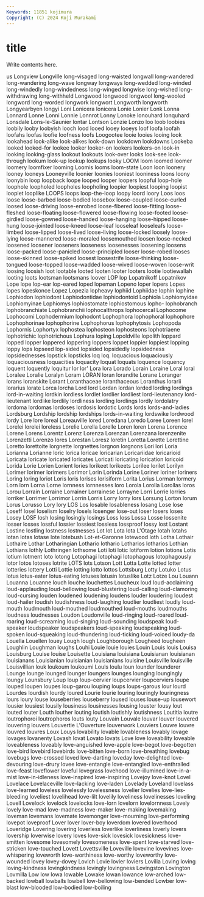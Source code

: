 ```yaml
---
Keywords: 11851 kojimura
Copyright: (C) 2024 Koji Murakami
---
```


# title

Write contents here.



us Longview Longville long-visaged long-waisted longwall long-wandered
long-wandering long-wave longway longways long-wedded long-winded long-windedly long-windedness long-winged longwise
long-wished long-withdrawing long-withheld Longwood longwood longwool long-wooled longword long-worded longwork
longwort Longworth longworth Longyearbyen longyi Loni Lonicera lonicera Lonie Lonier
Lonk Lonna Lonnard Lonne Lonni Lonnie Lonnrot Lonny Lonoke lonouhard
lonquhard Lonsdale Lons-le-Saunier lontar Lontson Lonzie Lonzo loo loob loobies
loobily looby loobyish looch lood looed looey looeys loof loofa
loofah loofahs loofas loofie loofness loofs Loogootee looie looies looing
look lookahead look-alike look-alikes look-down lookdown lookdowns Lookeba looked looked-for
lookee looker looker-on lookers lookers-on look-in looking looking-glass lookout lookouts
look-over looks look-see look-through lookum look-up lookup lookups looky LOOM
loom loomed loomer loomery loomfixer looming Loomis looms loom-state Loon
loon loonery looney looneys Looneyville loonier loonies looniest looniness loons
loony loonybin loop loopback loope looped looper loopers loopful loop-hole
loophole loopholed loopholes loopholing loopier loopiest looping loopist looplet looplike
LOOPS loops loop-the-loop loopy loord loory Loos loos loose loose-barbed
loose-bodied loosebox loose-coupled loose-curled loosed loose-driving loose-enrobed loose-fibered loose-fitting loose-fleshed
loose-floating loose-flowered loose-flowing loose-footed loose-girdled loose-gowned loose-handed loose-hanging loose-hipped loose-hung
loose-jointed loose-kneed loose-leaf looseleaf looseleafs loose-limbed loose-lipped loose-lived loose-living loose-locked
loosely loose-lying loose-mannered loose-moraled loosemouthed loosen loose-necked loosened loosener looseners
looseness loosenesses loosening loosens loose-packed loose-panicled loose-principled looser loose-robed looses
loose-skinned loose-spiked loosest loosestrife loose-thinking loose-tongued loose-topped loose-wadded loose-wived loose-woven
loose-writ loosing loosish loot lootable looted looten looter looters lootie
lootiewallah looting loots lootsman lootsmans loover LOP lop Lopatnikoff Lopatnikov
Lope lope lop-ear lop-eared loped lopeman Lopeno loper lopers Lopes
lopes lopeskonce Lopez Lopezia lopheavy lophiid Lophiidae lophin lophine Lophiodon
lophiodont Lophiodontidae lophiodontoid Lophiola Lophiomyidae Lophiomyinae Lophiomys lophiostomate lophiostomous lopho-
lophobranch lophobranchiate Lophobranchii lophocalthrops lophocercal Lophocome Lophocomi Lophodermium lophodont Lophophora
lophophoral lophophore Lophophorinae lophophorine Lophophorus lophophytosis Lophopoda Lophornis Lophortyx lophostea
lophosteon lophosteons lophotriaene lophotrichic lophotrichous Lophura loping Lopoldville lopolith loppard
lopped lopper loppered loppering loppers loppet loppier loppiest lopping loppy
lops lopseed lop-sided lopsided lopsidedly lopsidedness lopsidednesses lopstick lopsticks loq
loq. loquacious loquaciously loquaciousness loquacities loquacity loquat loquats loquence loquency
loquent loquently loquitur lor lor' Lora lora Lorado Lorain Loraine
Loral loral Loralee Loralie Loralyn Loram LORAN loran lorandite Lorane
Loranger lorans loranskite Lorant Loranthaceae loranthaceous Loranthus lorarii lorarius lorate
Lorca lorcha Lord lord Lordan lordan lorded lording lordings lord-in-waiting
lordkin lordless lordlet lordlier lordliest lord-lieutenancy lord-lieutenant lordlike lordlily lordliness
lordling lordlings lordly lordolatry lordoma lordomas lordoses lordosis lordotic Lords
lords lords-and-ladies Lordsburg Lordship lordship lordships lords-in-waiting lordswike lordwood lordy
Lore lore loreal Loreauville lored Loredana Loredo Loree Loreen lorel
Lorelei lorelei loreless Lorelie Lorella Lorelle Loren loren Lorena Lorence
Lorene Lorens Lorentz Lorenz Lorenza Lorenzan Lorenzana lorenzenite Lorenzetti Lorenzo
lores Lorestan Loresz loretin Loretta Lorette Lorettine Loretto lorettoite lorgnette
lorgnettes lorgnon lorgnons Lori lori Loria Lorianna Lorianne loric lorica
loricae loricarian Loricariidae loricarioid Loricata loricate loricated loricates Loricati loricating
lorication loricoid Lorida Lorie Lorien Lorient lories lorikeet lorikeets Lorilee
lorilet Lorilyn Lorimer lorimer lorimers Lorimor Lorin Lorinda Lorine Loriner
loriner loriners Loring loring loriot Loris loris lorises lorisiform Lorita
Lorius Lorman lormery Lorn lorn Lorna Lorne lornness lornnesses loro
Lorola Lorolla Lorollas loros Lorou Lorrain Lorraine Lorrainer Lorrainese Lorrayne
Lorri Lorrie lorries lorriker Lorrimer Lorrimor Lorrin Lorris Lorry lorry
lors Lorsung Lorton lorum Lorus Lorusso Lory lory LOS Los
losable losableness losang Lose lose Loseff losel loselism loselry losels
losenger lose-out loser losers loses Losey LOSF losh losing losingly
losings Loss loss Lossa Losse lossenite losser losses lossful lossier
lossiest lossless lossproof lossy lost Lostant Lostine lostling lostness lostnesses
Lot lot Lota lota L'Otage lotah lotahs lotan lotas lotase
lote lotebush Lot-et-Garonne lotewood loth Lotha Lothair Lothaire Lothar Lotharingian
Lothario lothario Lotharios lotharios Lothian Lothians lothly Lothringen lothsome Loti
loti lotic lotiform lotion lotions Lotis lotium lotment loto lotong
Lotophagi lotophagi lotophagous lotophagously lotor lotos lotoses lotrite LOTS lots
Lotson Lott Lotta Lotte lotted lotter lotteries lottery Lotti Lottie
lotting lotto lottos Lottsburg Lotty Lotuko Lotus lotus lotus-eater lotus-eating
lotuses lotusin lotuslike Lotz Lotze Lou Louann Louanna Louanne louch
louche louchettes Loucheux loud loud-acclaiming loud-applauding loud-bellowing loud-blustering loud-calling loud-clamoring
loud-cursing louden loudened loudening loudens louder loudering loudest loud-hailer loudish
loudishness loud-laughing loudlier loudliest loudly loud-mouth loudmouth loud-mouthed loudmouthed loud-mouths
loudmouths loudness loudnesses Loudon Loudonville loud-ringing loud-roared loud-roaring loud-screaming loud-singing
loud-sounding loudspeak loud-speaker loudspeaker loudspeakers loud-speaking loudspeaking loud-spoken loud-squeaking loud-thundering
loud-ticking loud-voiced loudy-da Louella Louellen louey Lough lough Loughborough Lougheed
lougheen Loughlin Loughman loughs Louhi Louie louie louies Louin Louis
louis Louisa Louisburg Louise louise Louisette Louisiana louisiana Louisianan louisianan
louisianans Louisianian louisianian louisianians louisine Louisville louisville Louisvillian louk loukoum
loukoumi Louls loulu loun lounder lounderer Lounge lounge lounged lounger
loungers lounges lounging loungingly loungy Lounsbury Loup loup loup-cervier loupcervier
loupcerviers loupe louped loupen loupes loup-garou louping loups loups-garous lour
lourd Lourdes lourdish lourdy loured Lourie lourie louring louringly louringness
lours loury louse louseberries louseberry loused louses louse-up lousewort lousier
lousiest lousily lousiness lousinesses lousing louster lousy lout louted louter
Louth louther louting loutish loutishly loutishness Loutitia loutre loutrophoroi loutrophoros
louts louty Louvain Louvale louvar louver louvered louvering louvers Louvertie
L'Ouverture louverwork Louviers Louvre louvre louvred louvres Loux Louys lovability
lovable lovableness lovably lovage lovages lovanenty Lovash lovat Lovato lovats
Love love loveability loveable loveableness loveably love-anguished love-apple love-begot love-begotten
love-bird lovebird lovebirds love-bitten love-born love-breathing lovebug lovebugs love-crossed loved
love-darting loveday love-delighted love-devouring love-drury lovee love-entangle love-entangled love-enthralled love-feast
loveflower loveful lovegrass lovehood love-illumined love-in-a-mist love-in-idleness love-inspired love-inspiring Lovejoy
love-knot Lovel Lovelace Lovelaceville love-lacking love-laden Lovelady Loveland lovelass love-learned
loveless lovelessly lovelessness lovelier lovelies love-lies-bleeding loveliest lovelihead love-lilt lovelily
loveliness lovelinesses loveling Lovell Lovelock lovelock lovelocks love-lorn lovelorn lovelornness
Lovely lovely love-mad love-madness love-maker love-making lovemaking loveman lovemans lovemate
lovemonger love-mourning love-performing lovepot loveproof Lover lover lover-boy loverdom lovered
loverhood Loveridge Lovering lovering loverless loverlike loverliness loverly lovers lovership
loverwise lovery loves love-sick lovesick lovesickness love-smitten lovesome lovesomely lovesomeness
love-spent love-starved love-stricken love-touched Lovett Lovettsville Loveville lovevine lovevines love-whispering
loveworth love-worthiness love-worthy loveworthy love-wounded lovey lovey-dovey Lovich Lovie lovier
loviers Lovilia Loving loving loving-kindness lovingkindness lovingly lovingness Lovingston Lovington
Lovmilla Low low lowa lowable Lowake lowan lowance low-arched low-backed
lowball lowballs lowbell low-bellowing low-bended Lowber low-blast low-blooded low-bodied low-boiling
